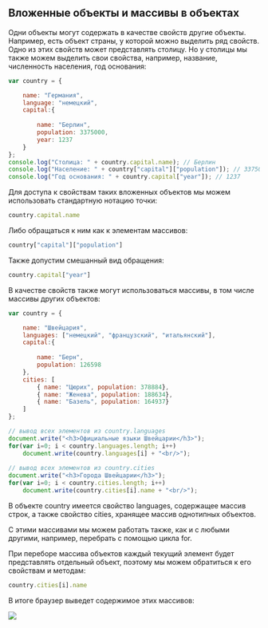 ## Вложенные объекты и массивы в объектах

Одни объекты могут содержать в качестве свойств другие объекты. Например, есть объект страны, у которой можно выделить ряд свойств. Одно из 
этих свойств может представлять столицу. Но у столицы мы также можем выделить свои свойства, например, название, численность населения, год основания:

```js
var country = {

	name: "Германия",
	language: "немецкий",
	capital:{
	
		name: "Берлин",
		population: 3375000,
		year: 1237
	}
};
console.log("Столица: " + country.capital.name); // Берлин
console.log("Население: " + country["capital"]["population"]); // 3375000
console.log("Год основания: " + country.capital["year"]); // 1237
```

Для доступа к свойствам таких вложенных объектов мы можем использовать стандартную нотацию точки:

```js
country.capital.name
```

Либо обращаться к ним как к элементам массивов:

```js
country["capital"]["population"]
```

Также допустим смешанный вид обращения:

```js
country.capital["year"]
```

В качестве свойств также могут использоваться массивы, в том числе массивы других объектов:

```js
var country = {

	name: "Швейцария",
	languages: ["немецкий", "французский", "итальянский"],
	capital:{
	
		name: "Берн",
		population: 126598
	},
	cities: [
		{ name: "Цюрих", population: 378884},
		{ name: "Женева", population: 188634},
		{ name: "Базель", population: 164937}
	]
};

// вывод всех элементов из country.languages
document.write("<h3>Официальные языки Швейцарии</h3>");
for(var i=0; i < country.languages.length; i++)
	document.write(country.languages[i] + "<br/>");
	
// вывод всех элементов из country.cities
document.write("<h3>Города Швейцарии</h3>");
for(var i=0; i < country.cities.length; i++)
	document.write(country.cities[i].name + "<br/>");
```

В объекте country имеется свойство languages, содержащее массив строк, а также свойство cities, хранящее массив однотипных объектов.

С этими массивами мы можем работать также, как и с любыми другими, например, перебрать с помощью цикла for.

При переборе массива объектов каждый текущий элемент будет представлять отдельный объект, поэтому мы можем обратиться к его свойствам и методам:

```js
country.cities[i].name
```

В итоге браузер выведет содержимое этих массивов:

![](https://metanit.com/web/javascript/pics/3.1.png)

